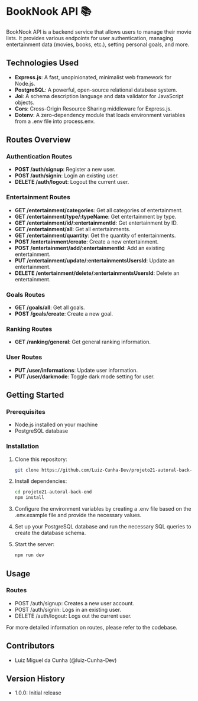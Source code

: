 # BookNook API 📚

BookNook API is a backend service that allows users to manage their movie lists. It provides various endpoints for user authentication, managing entertainment data (movies, books, etc.), setting personal goals, and more.

## Technologies Used

- **Express.js**: A fast, unopinionated, minimalist web framework for Node.js.
- **PostgreSQL**: A powerful, open-source relational database system.
- **Joi**: A schema description language and data validator for JavaScript objects.
- **Cors**: Cross-Origin Resource Sharing middleware for Express.js.
- **Dotenv**: A zero-dependency module that loads environment variables from a .env file into process.env.

## Routes Overview

### Authentication Routes

- **POST /auth/signup**: Register a new user.
- **POST /auth/signin**: Login an existing user.
- **DELETE /auth/logout**: Logout the current user.

### Entertainment Routes

- **GET /entertainment/categories**: Get all categories of entertainment.
- **GET /entertainment/type/:typeName**: Get entertainment by type.
- **GET /entertainment/id/:entertainmentId**: Get entertainment by ID.
- **GET /entertainment/all**: Get all entertainments.
- **GET /entertainment/quantity**: Get the quantity of entertainments.
- **POST /entertainment/create**: Create a new entertainment.
- **POST /entertainment/add/:entertainmentId**: Add an existing entertainment.
- **PUT /entertainment/update/:entertainmentsUsersId**: Update an entertainment.
- **DELETE /entertainment/delete/:entertainmentsUsersId**: Delete an entertainment.

### Goals Routes

- **GET /goals/all**: Get all goals.
- **POST /goals/create**: Create a new goal.

### Ranking Routes

- **GET /ranking/general**: Get general ranking information.

### User Routes

- **PUT /user/informations**: Update user information.
- **PUT /user/darkmode**: Toggle dark mode setting for user.

## Getting Started

### Prerequisites

- Node.js installed on your machine
- PostgreSQL database

### Installation

1. Clone this repository:

   ```bash
   git clone https://github.com/Luiz-Cunha-Dev/projeto21-autoral-back-end.git
   ```

2. Install dependencies:

   ```bash
   cd projeto21-autoral-back-end
   npm install
   ```

3. Configure the environment variables by creating a .env file based on the .env.example file and provide the necessary values.

4. Set up your PostgreSQL database and run the necessary SQL queries to create the database schema.

5. Start the server:

   ```bash
   npm run dev
   ```

## Usage

### Routes

- POST /auth/signup: Creates a new user account.
- POST /auth/signin: Logs in an existing user.
- DELETE /auth/logout: Logs out the current user.
  
For more detailed information on routes, please refer to the codebase.

## Contributors

- Luiz Miguel da Cunha (@luiz-Cunha-Dev)

## Version History

- 1.0.0: Initial release
